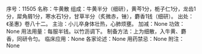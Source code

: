 序号：11505
名称：牛黄散
组成：牛黄半分（细研），黄芩1分，栀子仁1分，龙齿1分，犀角屑1分，寒水石1分，甘草半分（炙微赤，锉），麝香1钱（细研）。
出处：《圣惠》卷八十二。
主治：小儿卒身体壮热，心肺烦壅。
加减：None
功效：None
用法用量：每服半钱。以竹沥调下。
制备方法：上为细散，入牛黄、麝香，同研令匀。
临床应用：None
各家论述：None
用药禁忌：None
附注：None

